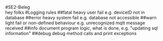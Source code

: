 #SE2-Beleg  
hey folks
#Logging rules
##fatal
heavy user fail e.g. deviceID not in database
##error
heavy system fail e.g. database not accessible
##warn
light fail or non-defined behaviour e.g. unrecognized mqtt message received
##info
document program logic, what is done, e.g. "updating sql information"
##debug
debug method calls and print exceptions
